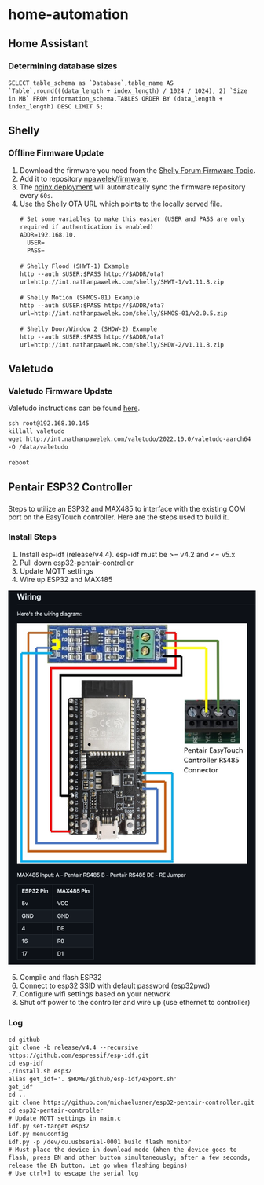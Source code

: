 # home-automation

## Home Assistant

### Determining database sizes

```
SELECT table_schema as `Database`,table_name AS `Table`,round(((data_length + index_length) / 1024 / 1024), 2) `Size in MB` FROM information_schema.TABLES ORDER BY (data_length + index_length) DESC LIMIT 5;
```

## Shelly

### Offline Firmware Update

1. Download the firmware you need from the [Shelly Forum Firmware Topic](https://www.shelly-support.eu/index.php?shelly-firmware-archive/).
2. Add it to repository [npawelek/firmware](https://github.com/npawelek/firmware).
3. The [nginx deployment](https://github.com/npawelek/k8s-gitops/tree/master/cluster/apps/nginx) will automatically sync the firmware repository every `60s`.
4. Use the Shelly OTA URL which points to the locally served file.
    ```
    # Set some variables to make this easier (USER and PASS are only required if authentication is enabled)
    ADDR=192.168.10.
      USER=
      PASS=

    # Shelly Flood (SHWT-1) Example
    http --auth $USER:$PASS http://$ADDR/ota?url=http://int.nathanpawelek.com/shelly/SHWT-1/v1.11.8.zip

    # Shelly Motion (SHMOS-01) Example
    http --auth $USER:$PASS http://$ADDR/ota?url=http://int.nathanpawelek.com/shelly/SHMOS-01/v2.0.5.zip

    # Shelly Door/Window 2 (SHDW-2) Example
    http --auth $USER:$PASS http://$ADDR/ota?url=http://int.nathanpawelek.com/shelly/SHDW-2/v1.11.8.zip
    ```

## Valetudo

### Valetudo Firmware Update

Valetudo instructions can be found [here](https://valetudo.cloud/pages/general/upgrading.html).

```
ssh root@192.168.10.145
killall valetudo
wget http://int.nathanpawelek.com/valetudo/2022.10.0/valetudo-aarch64 -O /data/valetudo

reboot
```

## Pentair ESP32 Controller

###

Steps to utilize an ESP32 and MAX485 to interface with the existing COM port on the EasyTouch controller. Here are the steps used to build it.

### Install Steps

1. Install esp-idf (release/v4.4). esp-idf must be >= v4.2 and <= v5.x
2. Pull down esp32-pentair-controller
3. Update MQTT settings
4. Wire up ESP32 and MAX485

![pentair wiring](esphome/docs/esp32_pentair_controller_wiring.png)

5. Compile and flash ESP32
6. Connect to esp32 SSID with default password (esp32pwd)
7. Configure wifi settings based on your network
8. Shut off power to the controller and wire up (use ethernet to controller)

### Log

```
cd github
git clone -b release/v4.4 --recursive https://github.com/espressif/esp-idf.git
cd esp-idf
./install.sh esp32
alias get_idf='. $HOME/github/esp-idf/export.sh'
get_idf
cd ..
git clone https://github.com/michaelusner/esp32-pentair-controller.git
cd esp32-pentair-controller
# Update MQTT settings in main.c
idf.py set-target esp32
idf.py menuconfig
idf.py -p /dev/cu.usbserial-0001 build flash monitor
# Must place the device in download mode (When the device goes to flash, press EN and other button simultaneously; after a few seconds, release the EN button. Let go when flashing begins)
# Use ctrl+] to escape the serial log
```